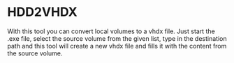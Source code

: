 # HDD2VHDX
With this tool you can convert local volumes to a vhdx file. Just start the .exe file, select the source volume from the given list, type in the destination path and this tool will create a new vhdx file and fills it with the content from the source volume.
